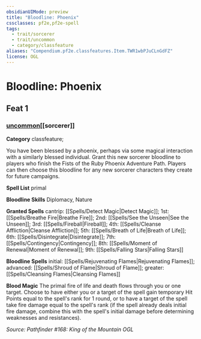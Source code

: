 ```yaml
---
obsidianUIMode: preview
title: "Bloodline: Phoenix"
cssclasses: pf2e,pf2e-spell
tags:
  - trait/sorcerer
  - trait/uncommon
  - category/classfeature
aliases: "Compendium.pf2e.classfeatures.Item.TWR1wbPJuCLnGdFZ"
license: OGL
---
```

# Bloodline: Phoenix
## Feat 1
### [uncommon](uncommon "Uncommon Rarity Trait")[[sorcerer]]

**Category** classfeature; 




You have been blessed by a phoenix, perhaps via some magical interaction with a similarly blessed individual. Grant this new sorcerer bloodline to players who finish the Fists of the Ruby Phoenix Adventure Path. Players can then choose this bloodline for any new sorcerer characters they create for future campaigns.

**Spell List** primal

**Bloodline Skills** Diplomacy, Nature

**Granted Spells** cantrip: [[Spells/Detect Magic|Detect Magic]]; 1st: [[Spells/Breathe Fire|Breathe Fire]]; 2nd: [[Spells/See the Unseen|See the Unseen]]; 3rd: [[Spells/Fireball|Fireball]]; 4th: [[Spells/Cleanse Affliction|Cleanse Affliction]]; 5th: [[Spells/Breath of Life|Breath of Life]]; 6th: [[Spells/Disintegrate|Disintegrate]]; 7th: [[Spells/Contingency|Contingency]]; 8th: [[Spells/Moment of Renewal|Moment of Renewal]]; 9th: [[Spells/Falling Stars|Falling Stars]]

**Bloodline Spells** initial: [[Spells/Rejuvenating Flames|Rejuvenating Flames]]; advanced: [[Spells/Shroud of Flame|Shroud of Flame]]; greater: [[Spells/Cleansing Flames|Cleansing Flames]]

**Blood Magic** The primal fire of life and death flows through you or one target. Choose to have either you or a target of the spell gain temporary Hit Points equal to the spell's rank for 1 round, or to have a target of the spell take fire damage equal to the spell's rank (if the spell already deals initial fire damage, combine this with the spell's initial damage before determining weaknesses and resistances).

*Source: Pathfinder #168: King of the Mountain*
*OGL*